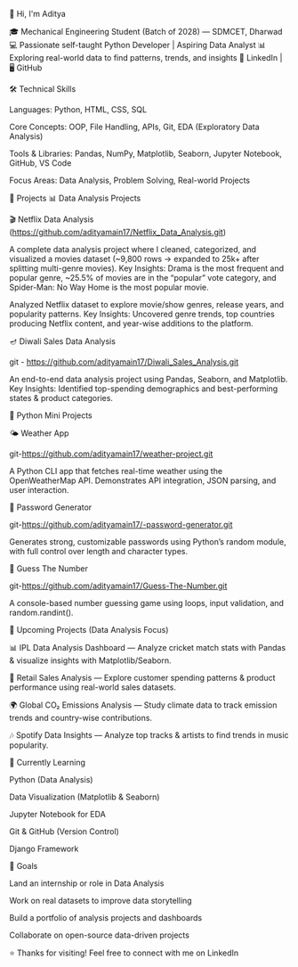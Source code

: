 👋 Hi, I'm Aditya

🎓 Mechanical Engineering Student (Batch of 2028) — SDMCET, Dharwad
💻 Passionate self-taught Python Developer | Aspiring Data Analyst
📊 Exploring real-world data to find patterns, trends, and insights
🔗 LinkedIn
 | 🖥️ GitHub

🛠️ Technical Skills

Languages: Python, HTML, CSS, SQL

Core Concepts: OOP, File Handling, APIs, Git, EDA (Exploratory Data Analysis)

Tools & Libraries: Pandas, NumPy, Matplotlib, Seaborn, Jupyter Notebook, GitHub, VS Code

Focus Areas: Data Analysis, Problem Solving, Real-world Projects

🚀 Projects
📊 Data Analysis Projects

🎬 Netflix Data Analysis
(https://github.com/adityamain17/Netflix_Data_Analysis.git)

A complete data analysis project where I cleaned, categorized, and visualized a movies dataset (~9,800 rows → expanded to 25k+ after splitting multi-genre movies).
Key Insights: Drama is the most frequent and popular genre, ~25.5% of movies are in the “popular” vote category, and Spider-Man: No Way Home is the most popular movie.

Analyzed Netflix dataset to explore movie/show genres, release years, and popularity patterns.
Key Insights: Uncovered genre trends, top countries producing Netflix content, and year-wise additions to the platform.


🪔 Diwali Sales Data Analysis

git - https://github.com/adityamain17/Diwali_Sales_Analysis.git  

An end-to-end data analysis project using Pandas, Seaborn, and Matplotlib.
Key Insights: Identified top-spending demographics and best-performing states & product categories.

🐍 Python Mini Projects

🌤️ Weather App

git-https://github.com/adityamain17/weather-project.git

A Python CLI app that fetches real-time weather using the OpenWeatherMap API. Demonstrates API integration, JSON parsing, and user interaction.

🔐 Password Generator

git-https://github.com/adityamain17/-password-generator.git

Generates strong, customizable passwords using Python’s random module, with full control over length and character types.

🔢 Guess The Number

git-https://github.com/adityamain17/Guess-The-Number.git

A console-based number guessing game using loops, input validation, and random.randint().



🧠 Upcoming Projects (Data Analysis Focus)

📊 IPL Data Analysis Dashboard — Analyze cricket match stats with Pandas & visualize insights with Matplotlib/Seaborn.

🛒 Retail Sales Analysis — Explore customer spending patterns & product performance using real-world sales datasets.

🌍 Global CO₂ Emissions Analysis — Study climate data to track emission trends and country-wise contributions.

🎶 Spotify Data Insights — Analyze top tracks & artists to find trends in music popularity.



📘 Currently Learning

Python (Data Analysis)

Data Visualization (Matplotlib & Seaborn)

Jupyter Notebook for EDA

Git & GitHub (Version Control)

Django Framework



🎯 Goals

Land an internship or role in Data Analysis

Work on real datasets to improve data storytelling

Build a portfolio of analysis projects and dashboards

Collaborate on open-source data-driven projects

⭐ Thanks for visiting! Feel free to connect with me on LinkedIn
